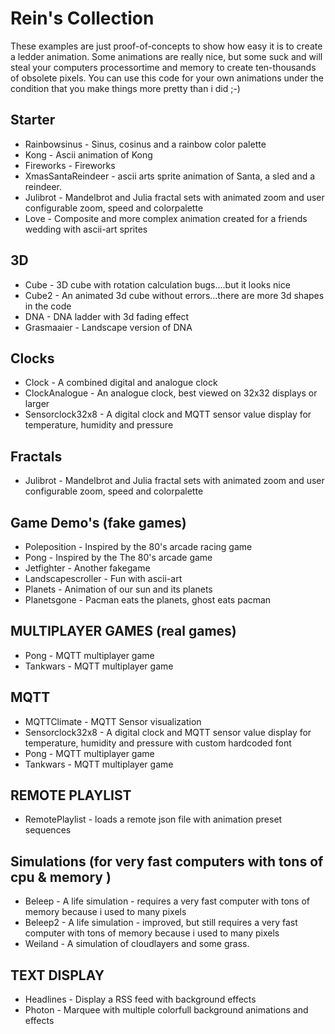 # Rein's Collection
These examples are just proof-of-concepts to show how easy it is to create a ledder animation. 
Some animations are really nice, but some suck and will steal your computers processortime and memory to create ten-thousands of obsolete pixels.
You can use this code for your own animations under the condition that you make things more pretty than i did ;-)

## Starter
* Rainbowsinus - Sinus, cosinus and a rainbow color palette
* Kong - Ascii animation of Kong
* Fireworks - Fireworks
* XmasSantaReindeer - ascii arts sprite animation of Santa, a sled and a reindeer.
* Julibrot - Mandelbrot and Julia fractal sets with animated zoom and user configurable zoom, speed and colorpalette
* Love - Composite and more complex animation created for a friends wedding with ascii-art sprites


## 3D
* Cube  - 3D cube with rotation calculation bugs....but it looks nice
* Cube2 - An animated 3d cube without errors...there are more 3d shapes in the code
* DNA   - DNA ladder with 3d fading effect
* Grasmaaier - Landscape version of DNA

## Clocks
* Clock  - A combined digital and analogue clock
* ClockAnalogue - An analogue clock, best viewed on 32x32 displays or larger
* Sensorclock32x8 - A digital clock and MQTT sensor value display for temperature, humidity and pressure

## Fractals 
* Julibrot - Mandelbrot and Julia fractal sets with animated zoom and user configurable zoom, speed and colorpalette

## Game Demo's (fake games)
* Poleposition - Inspired by the 80's arcade racing game
* Pong - Inspired by the The 80's arcade game
* Jetfighter - Another fakegame
* Landscapescroller - Fun with ascii-art
* Planets - Animation of our sun and its planets
* Planetsgone - Pacman eats the planets, ghost eats pacman

## MULTIPLAYER GAMES  (real games)
* Pong - MQTT multiplayer game
* Tankwars - MQTT multiplayer game

## MQTT
* MQTTClimate - MQTT Sensor visualization
* Sensorclock32x8 - A digital clock and MQTT sensor value display for temperature, humidity and pressure with custom hardcoded font
* Pong - MQTT multiplayer game
* Tankwars - MQTT multiplayer game

## REMOTE PLAYLIST
* RemotePlaylist - loads a remote json file with  animation preset sequences

## Simulations (for very fast computers with tons of cpu & memory )
* Beleep - A life simulation - requires a very fast computer with tons of memory because i used to many pixels
* Beleep2 - A life simulation - improved, but  still requires a very fast computer with tons of memory because i used to many pixels
* Weiland - A simulation of cloudlayers and some grass. 

## TEXT DISPLAY
* Headlines - Display a RSS feed with background effects
* Photon - Marquee with multiple colorfull background animations and effects